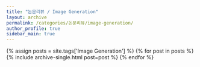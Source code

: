 ```yaml
---
title: "논문리뷰 / Image Generation"
layout: archive
permalink: /categories/논문리뷰/image-generation/
author_profile: true
sidebar_main: true
---
```


{% assign posts = site.tags['Image Generation'] %}
{% for post in posts %} 
  {% include archive-single.html post=post %}
{% endfor %}
